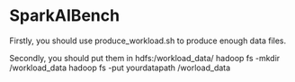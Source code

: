 # SparkAIBench
Firstly, you should use produce_workload.sh to produce enough data files.

Secondly, you should put them in hdfs:/workload_data/
hadoop fs -mkdir /workload_data
hadoop fs -put yourdatapath /worload_data
